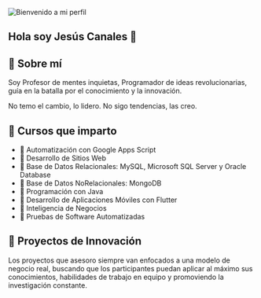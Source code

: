 ![Bienvenido a mi perfil](https://i.postimg.cc/G2fn3Q7c/banner.jpg)

## Hola soy Jesús Canales 👋

## 🚀 Sobre mí
Soy Profesor de mentes inquietas, Programador de ideas revolucionarias, guía en la batalla por el conocimiento y la innovación.

No temo el cambio, lo lidero. No sigo tendencias, las creo.

## 📌 Cursos que imparto
- 🔹 Automatización con Google Apps Script
- 🔹 Desarrollo de Sitios Web
- 🔹 Base de Datos Relacionales: MySQL, Microsoft SQL Server y Oracle Database
- 🔹 Base de Datos NoRelacionales: MongoDB
- 🔹 Programación con Java
- 🔹 Desarrollo de Aplicaciones Móviles con Flutter
- 🔹 Inteligencia de Negocios
- 🔹 Pruebas de Software Automatizadas

## 🎯 Proyectos de Innovación
Los proyectos que asesoro siempre van enfocados a una modelo de negocio real, buscando que los participantes puedan aplicar al máximo sus conocimientos, habilidades de trabajo en equipo y promoviendo la investigación constante.


